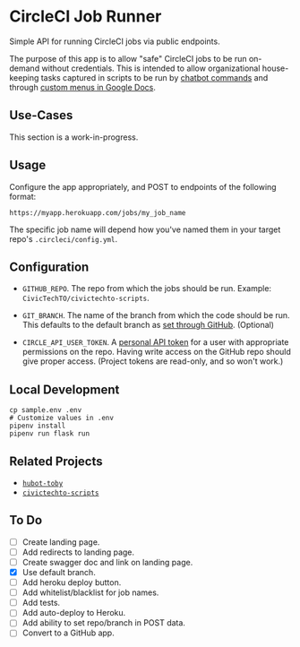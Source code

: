# CircleCI Job Runner

Simple API for running CircleCI jobs via public endpoints.

The purpose of this app is to allow "safe" CircleCI jobs to be run
on-demand without credentials. This is intended to allow organizational
house-keeping tasks captured in scripts to be run by [chatbot
commands]() and through [custom menus in Google Docs]().

## Use-Cases

This section is a work-in-progress.

## Usage

Configure the app appropriately, and POST to endpoints of the following
format:

`https://myapp.herokuapp.com/jobs/my_job_name`

The specific job name will depend how you've named them in your target
repo's `.circleci/config.yml`.

## Configuration

- `GITHUB_REPO`. The repo from which the jobs should be run. Example:
  `CivicTechTO/civictechto-scripts`.

- `GIT_BRANCH`. The name of the branch from which the code should be
  run. This defaults to the default branch as [set through
GitHub](https://help.github.com/articles/setting-the-default-branch/).
(Optional)

- `CIRCLE_API_USER_TOKEN`. A [personal API token][personal-token] for a
  user with appropriate permissions on the repo. Having write access on
the GitHub repo should give proper access. (Project tokens are
read-only, and so won't work.)

   [personal-token]: https://circleci.com/docs/2.0/managing-api-tokens/#creating-a-personal-api-token

## Local Development

```
cp sample.env .env
# Customize values in .env
pipenv install
pipenv run flask run
```

## Related Projects

- [`hubot-toby`](https://github.com/civictechto/hubot-toby)
- [`civictechto-scripts`](https://github.com/civictechto/civictechto-scripts)

## To Do

- [ ] Create landing page.
- [ ] Add redirects to landing page.
- [ ] Create swagger doc and link on landing page.
- [x] Use default branch.
- [ ] Add heroku deploy button.
- [ ] Add whitelist/blacklist for job names.
- [ ] Add tests.
- [ ] Add auto-deploy to Heroku.
- [ ] Add ability to set repo/branch in POST data.
- [ ] Convert to a GitHub app.
